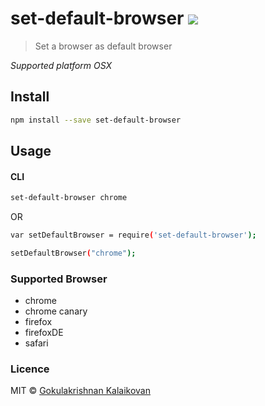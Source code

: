 # set-default-browser    ![](https://travis-ci.org/gokulkrishh/set-default-browser.svg?branch=master)

> Set a browser as default browser

*Supported platform OSX*

## Install

```sh
npm install --save set-default-browser
```

## Usage

#### CLI

```sh
set-default-browser chrome
```

OR

```sh
var setDefaultBrowser = require('set-default-browser');

setDefaultBrowser("chrome");
```

### Supported Browser

- chrome
- chrome canary
- firefox
- firefoxDE
- safari


### Licence

MIT © [Gokulakrishnan Kalaikovan](http://github.com/gokulkrishh)   
